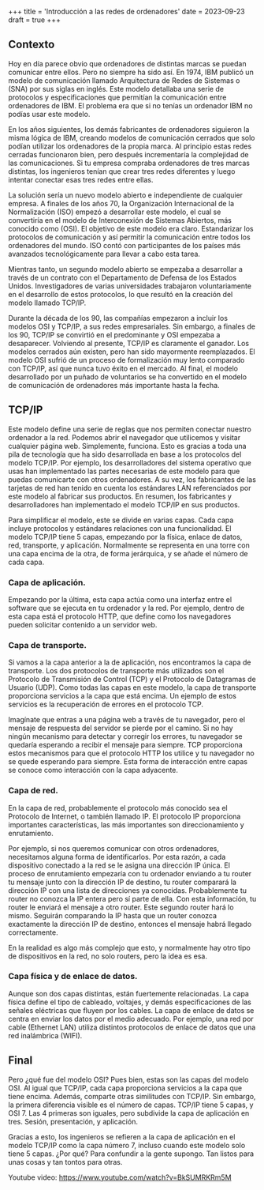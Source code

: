 +++
title = 'Introducción a las redes de ordenadores'
date = 2023-09-23
draft = true
+++

## Contexto

Hoy en día parece obvio que ordenadores de distintas marcas se puedan comunicar entre ellos. Pero no siempre ha sido así. En 1974, IBM publicó un modelo de comunicación llamado Arquitectura de Redes de Sistemas o (SNA) por sus siglas en inglés. Este modelo detallaba una serie de protocolos y especificaciones que permitían la comunicación entre ordenadores de IBM. El problema era que si no tenías un ordenador IBM no podías usar este modelo.

En los años siguientes, los demás fabricantes de ordenadores siguieron la misma lógica de IBM, creando modelos de comunicación cerrados que solo podían utilizar los ordenadores de la propia marca. Al principio estas redes cerradas funcionaron bien, pero después incrementaría la complejidad de las comunicaciones. Si tu empresa compraba ordenadores de tres marcas distintas, los ingenieros tenían que crear tres redes diferentes y luego intentar conectar esas tres redes entre ellas.

La solución sería un nuevo modelo abierto e independiente de cualquier empresa. A finales de los años 70, la Organización Internacional de la Normalización (ISO) empezó a desarrollar este modelo, el cual se convertiría en el modelo de Interconexión de Sistemas Abiertos, más conocido como (OSI). El objetivo de este modelo era claro. Estandarizar los protocolos de comunicación y así permitir la comunicación entre todos los ordenadores del mundo. ISO contó con participantes de los países más avanzados tecnológicamente para llevar a cabo esta tarea.

Mientras tanto, un segundo modelo abierto se empezaba a desarrollar a través de un contrato con el Departamento de Defensa de los Estados Unidos. Investigadores de varias universidades trabajaron voluntariamente en el desarrollo de estos protocolos, lo que resultó en la creación del modelo llamado TCP/IP.

Durante la década de los 90, las compañías empezaron a incluir los modelos OSI y TCP/IP, a sus redes empresariales. Sin embargo, a finales de los 90, TCP/IP se convirtió en el predominante y OSI empezaba a desaparecer. Volviendo al presente, TCP/IP es claramente el ganador. Los modelos cerrados aún existen, pero han sido mayormente reemplazados. El modelo OSI sufrió de un proceso de formalización muy lento comparado con TCP/IP, así que nunca tuvo éxito en el mercado. Al final, el modelo desarrollado por un puñado de voluntarios se ha convertido en el modelo de comunicación de ordenadores más importante hasta la fecha.

## TCP/IP

Este modelo define una serie de reglas que nos permiten conectar nuestro ordenador a la red. Podemos abrir el navegador que utilicemos y visitar cualquier página web. Simplemente, funciona. Esto es gracias a toda una pila de tecnología que ha sido desarrollada en base a los protocolos del modelo TCP/IP. Por ejemplo, los desarrolladores del sistema operativo que usas han implementado las partes necesarias de este modelo para que puedas comunicarte con otros ordenadores. A su vez, los fabricantes de las tarjetas de red han tenido en cuenta los estándares LAN referenciados por este modelo al fabricar sus productos. En resumen, los fabricantes y desarrolladores han implementado el modelo TCP/IP en sus productos.

Para simplificar el modelo, este se divide en varias capas. Cada capa incluye protocolos y estándares relaciones con una funcionalidad. El modelo TCP/IP tiene 5 capas, empezando por la física, enlace de datos, red, transporte, y aplicación. Normalmente se representa en una torre con una capa encima de la otra, de forma jerárquica, y se añade el número de cada capa.

### Capa de aplicación.

Empezando por la última, esta capa actúa como una interfaz entre el software que se ejecuta en tu ordenador y la red. Por ejemplo, dentro de esta capa está el protocolo HTTP, que define como los navegadores pueden solicitar contenido a un servidor web.

### Capa de transporte.

Si vamos a la capa anterior a la de aplicación, nos encontramos la capa de transporte. Los dos protocolos de transporte más utilizados son el Protocolo de Transmisión de Control (TCP) y el Protocolo de Datagramas de Usuario (UDP). Como todas las capas en este modelo, la capa de transporte proporciona servicios a la capa que está encima. Un ejemplo de estos servicios es la recuperación de errores en el protocolo TCP.

Imagínate que entras a una página web a través de tu navegador, pero el mensaje de respuesta del servidor se pierde por el camino. Si no hay ningún mecanismo para detectar y corregir los errores, tu navegador se quedaría esperando a recibir el mensaje para siempre. TCP proporciona estos mecanismos para que el protocolo HTTP los utilice y tu navegador no se quede esperando para siempre. Esta forma de interacción entre capas se conoce como interacción con la capa adyacente.

### Capa de red.

En la capa de red, probablemente el protocolo más conocido sea el Protocolo de Internet, o también llamado IP. El protocolo IP proporciona importantes características, las más importantes son direccionamiento y enrutamiento.

Por ejemplo, si nos queremos comunicar con otros ordenadores, necesitamos alguna forma de identificarlos. Por esta razón, a cada dispositivo conectado a la red se le asigna una dirección IP única. El proceso de enrutamiento empezaría con tu ordenador enviando a tu router tu mensaje junto con la dirección IP de destino, tu router comparará la dirección IP con una lista de direcciones ya conocidas. Probablemente tu router no conozca la IP entera pero sí parte de ella. Con esta información, tu router le enviará el mensaje a otro router. Este segundo router hará lo mismo. Seguirán comparando la IP hasta que un router conozca exactamente la dirección IP de destino, entonces el mensaje habrá llegado correctamente.

En la realidad es algo más complejo que esto, y normalmente hay otro tipo de dispositivos en la red, no solo routers, pero la idea es esa.

### Capa física y de enlace de datos.

Aunque son dos capas distintas, están fuertemente relacionadas. La capa física define el tipo de cableado, voltajes, y demás especificaciones de las señales eléctricas que fluyen por los cables. La capa de enlace de datos se centra en enviar los datos por el medio adecuado. Por ejemplo, una red por cable (Ethernet LAN) utiliza distintos protocolos de enlace de datos que una red inalámbrica (WIFI).

## Final

Pero ¿qué fue del modelo OSI? Pues bien, estas son las capas del modelo OSI. Al igual que TCP/IP, cada capa proporciona servicios a la capa que tiene encima. Además, comparte otras similitudes con TCP/IP. Sin embargo, la primera diferencia visible es el número de capas. TCP/IP tiene 5 capas, y OSI 7. Las 4 primeras son iguales, pero subdivide la capa de aplicación en tres. Sesión, presentación, y aplicación.

Gracias a esto, los ingenieros se refieren a la capa de aplicación en el modelo TCP/IP como la capa número 7, incluso cuando este modelo solo tiene 5 capas. ¿Por qué? Para confundir a la gente supongo. Tan listos para unas cosas y tan tontos para otras.

Youtube video: <https://www.youtube.com/watch?v=BkSUMRKRm5M>
